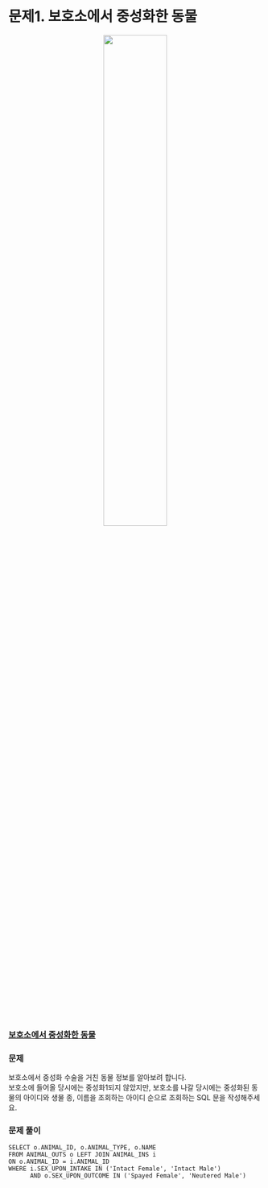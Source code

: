 # 문제1. 보호소에서 중성화한 동물
<center><img src="https://user-images.githubusercontent.com/77037338/210046724-5f984c66-80c3-4c70-9fdc-32371e86c30c.png" width="50%" height="50%"></center>

### [보호소에서 중성화한 동물](https://school.programmers.co.kr/learn/courses/30/lessons/59045)

### 문제
보호소에서 중성화 수술을 거친 동물 정보를 알아보려 합니다. <br>
보호소에 들어올 당시에는 중성화1되지 않았지만, 보호소를 나갈 당시에는 중성화된 동물의 아이디와 생물 종, 이름을 조회하는 아이디 순으로 조회하는 SQL 문을 작성해주세요.<br>

### 문제 풀이
```Mysql
SELECT o.ANIMAL_ID, o.ANIMAL_TYPE, o.NAME
FROM ANIMAL_OUTS o LEFT JOIN ANIMAL_INS i
ON o.ANIMAL_ID = i.ANIMAL_ID
WHERE i.SEX_UPON_INTAKE IN ('Intact Female', 'Intact Male')
      AND o.SEX_UPON_OUTCOME IN ('Spayed Female', 'Neutered Male')
```
